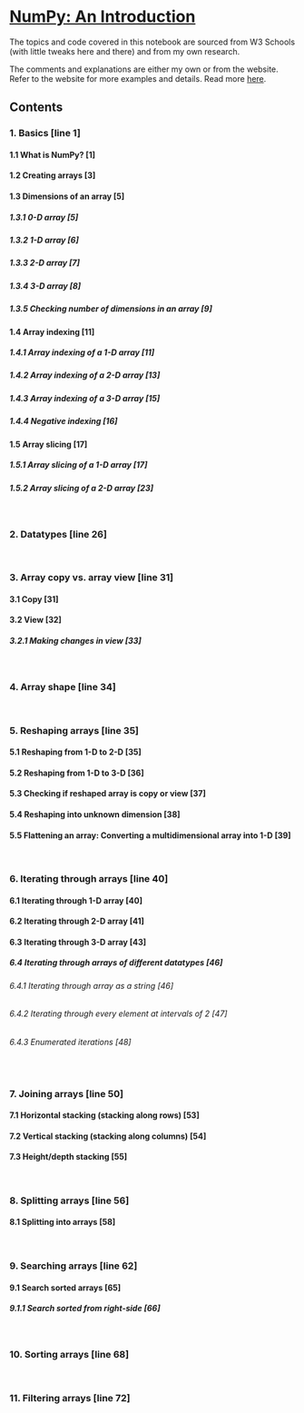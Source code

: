 # [NumPy: An Introduction](https://github.com/shirshod/numpy/blob/main/numpy_intro.ipynb)

The topics and code covered in this notebook are sourced from W3 Schools (with little tweaks here and there) and from my own research.

The comments and explanations are either my own or from the website. Refer to the website for more examples and details. Read more [here](https://www.w3schools.com/python/numpy/default.asp).


## Contents

### 1. Basics [line 1]
#### 1.1 What is NumPy? [1]
#### 1.2 Creating arrays [3]
#### 1.3 Dimensions of an array [5]
##### 1.3.1 0-D array [5]
##### 1.3.2 1-D array [6]
##### 1.3.3 2-D array [7]
##### 1.3.4 3-D array [8]
##### 1.3.5 Checking number of dimensions in an array [9]
#### 1.4 Array indexing [11]
##### 1.4.1 Array indexing of a 1-D array [11]
##### 1.4.2 Array indexing of a 2-D array [13]
##### 1.4.3 Array indexing of a 3-D array [15]
##### 1.4.4 Negative indexing [16]
#### 1.5 Array slicing [17]
##### 1.5.1 Array slicing of a 1-D array [17]
##### 1.5.2 Array slicing of a 2-D array [23]
<br>

### 2. Datatypes [line 26]
<br>

### 3. Array copy vs. array view [line 31]
#### 3.1 Copy [31]
#### 3.2 View [32]
##### 3.2.1 Making changes in view [33]
<br>

### 4. Array shape [line 34]
<br>

### 5. Reshaping arrays [line 35]
#### 5.1 Reshaping from 1-D to 2-D [35]
#### 5.2 Reshaping from 1-D to 3-D [36]
#### 5.3 Checking if reshaped array is copy or view [37]
#### 5.4 Reshaping into unknown dimension [38]
#### 5.5 Flattening an array: Converting a multidimensional array into 1-D [39]
<br>

### 6. Iterating through arrays [line 40]
#### 6.1 Iterating through 1-D array [40]
#### 6.2 Iterating through 2-D array [41]
#### 6.3 Iterating through 3-D array [43]
##### 6.4 Iterating through arrays of different datatypes [46]
###### 6.4.1 Iterating through array as a string [46]
###### 6.4.2 Iterating through every element at intervals of 2 [47]
###### 6.4.3 Enumerated iterations [48]
<br>

### 7. Joining arrays [line 50]
#### 7.1 Horizontal stacking (stacking along rows) [53]
#### 7.2 Vertical stacking (stacking along columns) [54]
#### 7.3 Height/depth stacking [55]
<br>

### 8. Splitting arrays [line 56]
#### 8.1 Splitting into arrays [58]
<br>

### 9. Searching arrays [line 62]
#### 9.1 Search sorted arrays [65]
##### 9.1.1 Search sorted from right-side [66]
<br>

### 10. Sorting arrays [line 68]
<br>

### 11. Filtering arrays [line 72]
<br>
